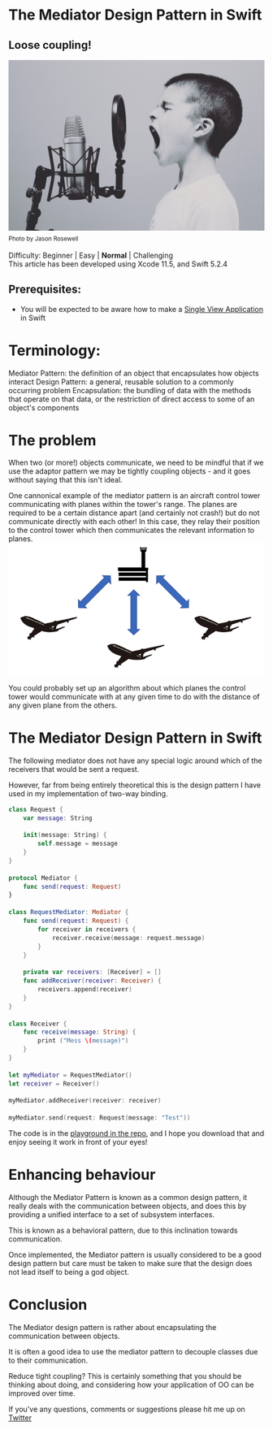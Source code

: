 # The Mediator Design Pattern in Swift
## Loose coupling!

![Photo by Jason Rosewell](Images/photo-1453738773917-9c3eff1db985.jpeg)<br/>
<sub>Photo by Jason Rosewell<sub>

Difficulty: Beginner | Easy | **Normal** | Challenging<br/>
This article has been developed using Xcode 11.5, and Swift 5.2.4

## Prerequisites: 
* You will be expected to be aware how to make a [Single View Application](https://medium.com/swlh/your-first-ios-application-using-xcode-9983cf6efb71) in Swift

# Terminology:
Mediator Pattern: the definition of an object that encapsulates how objects interact
Design Pattern: a general, reusable solution to a commonly occurring problem
Encapsulation: the bundling of data with the methods that operate on that data, or the restriction of direct access to some of an object's components

# The problem
When two (or more!) objects communicate, we need to be mindful that if we use the adaptor pattern we may be tightly coupling objects - and it goes without saying that this isn't ideal.

One cannonical example of the mediator pattern is an aircraft control tower communicating with planes within the tower's range. The planes are required to be a certain distance apart (and certainly not crash!) but do not communicate directly with each other! In this case, they relay their position to the control tower which then communicates the relevant information to planes.  
![Mediator](Images/Mediator.png)

You could probably set up an algorithm about which planes the control tower would communicate with at any given time to do with the distance of any given plane from the others.

# The Mediator Design Pattern in Swift
The following mediator does not have any special logic around which of the receivers that would be sent a request.

However, far from being entirely theoretical this is the design pattern I have used in my implementation of two-way binding.
```swift
class Request {
    var message: String
    
    init(message: String) {
        self.message = message
    }
}

protocol Mediator {
    func send(request: Request)
}

class RequestMediator: Mediator {
    func send(request: Request) {
        for receiver in receivers {
            receiver.receive(message: request.message)
        }
    }
    
    private var receivers: [Receiver] = []
    func addReceiver(receiver: Receiver) {
        receivers.append(receiver)
    }
}

class Receiver {
    func receive(message: String) {
        print ("Mess \(message)")
    }
}

let myMediator = RequestMediator()
let receiver = Receiver()

myMediator.addReceiver(receiver: receiver)

myMediator.send(request: Request(message: "Test"))
```

The code is in the [playground in the repo](https://github.com/stevencurtis/SwiftCoding/tree/master/DesignPatterns/MediatorDesignPattern), and I hope you download that and enjoy seeing it work in front of your eyes!

# Enhancing behaviour
Although the Mediator Pattern is known as a common design pattern, it really deals with the communication between objects, and does this by providing a unified interface to a set of subsystem interfaces.

This is known as a behavioral pattern, due to this inclination towards communication. 

Once implemented, the Mediator pattern is usually considered to be a good design pattern but care must be taken to make sure that the design does not lead itself to being a god object.

# Conclusion
The Mediator design pattern is rather about encapsulating the communication between objects.

It is often a good idea to use the mediator pattern to decouple classes due to their communication.

Reduce tight coupling? This is certainly something that you should be thinking about doing, and considering how your application of OO can be improved over time.

If you've any questions, comments or suggestions please hit me up on [Twitter](https://twitter.com/stevenpcurtis) 